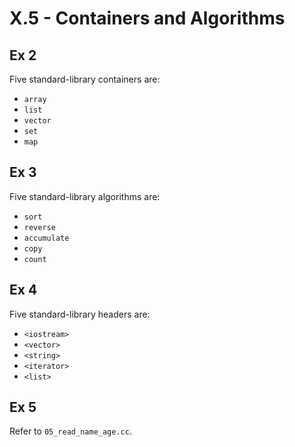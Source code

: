 X.5 - Containers and Algorithms
===============================
Ex 2
----
Five standard-library containers are:
* `array`
* `list`
* `vector`
* `set`
* `map`

Ex 3
----
Five standard-library algorithms are:
* `sort`
* `reverse`
* `accumulate`
* `copy`
* `count`

Ex 4
----
Five standard-library headers are:
* `<iostream>`
* `<vector>`
* `<string>`
* `<iterator>`
* `<list>`

Ex 5
----
Refer to `05_read_name_age.cc`.
